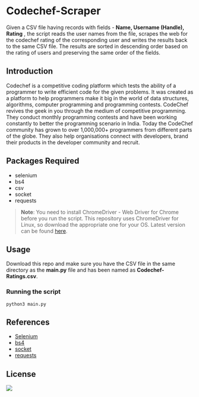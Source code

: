 # Codechef-Scraper

Given a CSV file having records with fields - **Name, Username (Handle), Rating** , the script reads the user names from the file, scrapes the web for the codechef rating of the corresponding user and writes the results back to the same CSV file. The results are sorted in descending order based on the rating of users and  preserving the same order of the fields.


## Introduction

Codechef is a competitive coding platform which tests the ability of a programmer to write efficient code for the given problems. It was created as a platform to help programmers make it big in the world of data structures, algorithms, computer programming and programming contests. CodeChef revives the geek in you through the medium of competitive programming. They conduct monthly programming contests and have been working constantly to better the programming scenario in India. Today the CodeChef community has grown to over 1,000,000+ programmers from different parts of the globe. They also help organisations connect with developers, brand their products in the developer community and recruit. 

## Packages Required

 - selenium
 - bs4
 - csv
 - socket
 - requests
 >**Note**: You need to install ChromeDriver - Web Driver for Chrome before you run the script. This repository uses ChromeDriver for Linux, so download the appropriate one for your OS. Latest version can be found [here](https://chromedriver.chromium.org/downloads).

## Usage

Download this repo and make sure you have the CSV file in the same directory as the **main.py** file and has been named as **Codechef-Ratings.csv**.

### Running the script
	python3 main.py

## References

 - [Selenium](https://selenium-python.readthedocs.io/)
 - [bs4](https://www.crummy.com/software/BeautifulSoup/bs4/doc/)
 - [socket](https://docs.python.org/3/library/socket.html)
 - [requests](https://requests.readthedocs.io/en/master/)

## License
![ ](https://img.shields.io/github/license/Akshaykoushik06/Codechef-Scraper)
